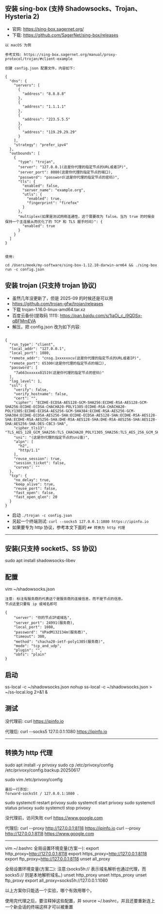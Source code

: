 

## 安装 sing-box (支持 Shadowsocks、Trojan、Hysteria 2)

- 官网: <https://sing-box.sagernet.org/>
- 下载: <https://github.com/SagerNet/sing-box/releases>

```
以 macOS 为例

参考文档: https://sing-box.sagernet.org/manual/proxy-protocol/trojan/#client-example

创建 config.json 配置文件，内容如下:

{
  "dns": {
    "servers": [
      {
        "address": "8.8.8.8"
      },
      {
        "address": "1.1.1.1"
      },
      {
        "address": "223.5.5.5"
      },
      {
        "address": "119.29.29.29"
      }
    ],
    "strategy": "prefer_ipv4"
  },
  "outbounds": [
    {
      "type": "trojan",
      "server": "127.0.0.1(这是你代理的指定节点的URL或者IP)",
      "server_port": 8080(这是你代理的指定节点的端口),
      "password": "password(这是你代理的指定节点的密码)",
      "tls": {
        "enabled": false,
        "server_name": "example.org",
        "utls": {
          "enabled": true,
          "fingerprint": "firefox"
        }
      },
      "multiplex(如果是测试网络连通性，这个需要改为 false。当为 true 的时候会保持一个主连接从而优化了的 TCP 和 TLS 握手时间)": {
        "enabled": true
      }
    }
  ]
}


使用:

cd /Users/meek/my-software/sing-box-1.12.10-darwin-arm64 && ./sing-box run -c config.json

```



## 安装 trojan (只支持 trojan 协议)

- 虽然几年没更新了，但是 2025-09 的时候还是可以用
- <https://github.com/trojan-gfw/trojan/releases>
- 下载 trojan-1.16.0-linux-amd64.tar.xz
- 百度云备份(提取码 1111): <https://pan.baidu.com/s/1iaOi_c_i9QDSx-qBFMmEVA>
- 解压，把 config.json 改为如下内容:

```

{
  "run_type": "client",
  "local_addr": "127.0.0.1",
  "local_port": 1080,
  "remote_addr": "cnsg.1xxxxxxcu(这是你代理的指定节点的URL或者IP)",
  "remote_port": 65300(这是你代理的指定节点的端口),
  "password": [
    "7a663xxxxxx81519(这是你代理的指定节点的密码)"
  ],
  "log_level": 1,
  "ssl": {
    "verify": false,
    "verify_hostname": false,
    "cert": "",
    "cipher": "ECDHE-ECDSA-AES128-GCM-SHA256:ECDHE-RSA-AES128-GCM-SHA256:ECDHE-ECDSA-CHACHA20-POLY1305:ECDHE-RSA-CHACHA20-POLY1305:ECDHE-ECDSA-AES256-GCM-SHA384:ECDHE-RSA-AES256-GCM-SHA384:ECDHE-ECDSA-AES256-SHA:ECDHE-ECDSA-AES128-SHA:ECDHE-RSA-AES128-SHA:ECDHE-RSA-AES256-SHA:DHE-RSA-AES128-SHA:DHE-RSA-AES256-SHA:AES128-SHA:AES256-SHA:DES-CBC3-SHA",
    "cipher_tls13": "TLS_AES_128_GCM_SHA256:TLS_CHACHA20_POLY1305_SHA256:TLS_AES_256_GCM_SHA384",
    "sni": "(这是你代理的指定节点的sni值)",
    "alpn": [
      "h2",
      "http/1.1"
    ],
    "reuse_session": true,
    "session_ticket": false,
    "curves": ""
  },
  "tcp": {
    "no_delay": true,
    "keep_alive": true,
    "reuse_port": false,
    "fast_open": false,
    "fast_open_qlen": 20
  }
}

```
- 启动 `./trojan -c config.json`
- 另起一个终端测试: `curl --socks5 127.0.0.1:1080 https://ipinfo.io`
- 如果要专为 http 协议，参考本文下面的 `## 转换为 http 代理`

-------------------------------------------------------------------

## 安装(只支持 socket5、SS 协议)

sudo apt install shadowsocks-libev

## 配置

vim ~/shadowsocks.json

```
注意: 标注有服务商的代表这个是服务商的连接信息，而不是节点的信息。
节点这里只要有 ip 或域名即可

{
    "server": "你的节点IP或域名",
    "server_port": 24991(服务商),
    "local_port": 1080,
    "password": "VPadM132134m(服务商)",
    "timeout": 300,
    "method": "chacha20-ietf-poly1305(服务商)",
    "mode": "tcp_and_udp",
    "plugin": "",
    "obfs": "plain"
}
```

## 启动

ss-local -c ~/shadowsocks.json
nohup ss-local -c ~/shadowsocks.json > ~/ss-local.log 2>&1 &

## 测试

没代理前:
curl https://ipinfo.io

代理后:
curl --socks5 127.0.0.1:1080 https://ipinfo.io

-------------------------------------------------------------------

## 转换为 http 代理

sudo apt install -y privoxy
sudo cp /etc/privoxy/config /etc/privoxy/config.backup.20250617

sudo vim /etc/privoxy/config
```
最后一行添加:
forward-socks5t / 127.0.0.1:1080 .
```

sudo systemctl restart privoxy
sudo systemctl start privoxy
sudo systemctl status privoxy
sudo systemctl stop privoxy

没代理前，访问失败
curl https://www.google.com

代理后:
curl --proxy http://127.0.0.1:8118 https://ipinfo.io
curl --proxy http://127.0.0.1:8118 https://www.google.com

-------------------------------------------------------------------

vim ~/.bashrc
全局设置环境变量(方案一):
export http_proxy=http://127.0.0.1:8118
export https_proxy=http://127.0.0.1:8118
export ftp_proxy=http://127.0.0.1:8118
unset all_proxy

全局设置环境变量(方案二):
注意:(socks5h:// 表示域名解析也通过代理，而 socks5:// 则是本地解析域名。)
unset http_proxy
unset https_proxy
unset ftp_proxy
export all_proxy=socks5h://127.0.0.1:1080

以上方案你只能选一个实验，哪个有效用哪个。

使用完代理之后，要注释掉这些配置，并 source ~/.bashrc，并且还要重新连上一个新会话的终端这样才可以被重置
